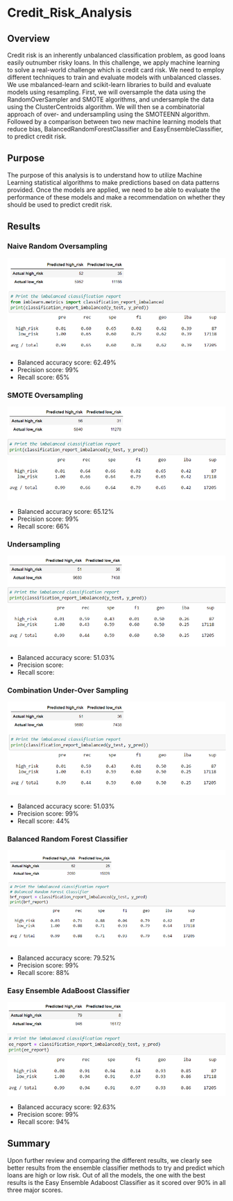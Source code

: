 # Credit_Risk_Analysis

## Overview

Credit risk is an inherently unbalanced classification problem, as good loans easily outnumber risky loans. In this challenge, we apply machine learning to solve a real-world challenge which is credit card risk. We need to employ different techniques to train and evaluate models with unbalanced classes. We use mbalanced-learn and scikit-learn libraries to build and evaluate models using resampling. First, we will oversample the data using the RandomOverSampler and SMOTE algorithms, and undersample the data using the ClusterCentroids algorithm. We will then se a combinatorial approach of over- and undersampling using the SMOTEENN algorithm. Followed by a comparison between two new machine learning models that reduce bias, BalancedRandomForestClassifier and EasyEnsembleClassifier, to predict credit risk. 

## Purpose

The purpose of this analysis is to understand how to utilize Machine Learning statistical algorithms to make predictions based on data patterns provided. Once the models are applied, we need to be able to evaluate the performance of these models and make a recommendation on whether they should be used to predict credit risk.

## Results 

### Naive Random Oversampling

![](https://github.com/Mousse10/Credit_Risk_Analysis/blob/main/Resources/Naive%20Random%20Oversampling.PNG)

- Balanced accuracy score: 62.49%
- Precision score: 99%
- Recall score: 65%

### SMOTE Oversampling

![](https://github.com/Mousse10/Credit_Risk_Analysis/blob/main/Resources/SMOTE%20Oversampling.PNG)

- Balanced accuracy score: 65.12%
- Precision score: 99%
- Recall score: 66%

### Undersampling

![](https://github.com/Mousse10/Credit_Risk_Analysis/blob/main/Resources/Undersampling.PNG)

- Balanced accuracy score: 51.03%
- Precision score:
- Recall score:

### Combination Under-Over Sampling

![](https://github.com/Mousse10/Credit_Risk_Analysis/blob/main/Resources/Combination%20(Over%20and%20Under)%20Sampling.PNG)

- Balanced accuracy score: 51.03%
- Precision score: 99%
- Recall score: 44%

### Balanced Random Forest Classifier

![](https://github.com/Mousse10/Credit_Risk_Analysis/blob/main/Resources/Balanced%20Random%20Forest%20Classifier.PNG)

- Balanced accuracy score: 79.52%
- Precision score: 99%
- Recall score: 88%

### Easy Ensemble AdaBoost Classifier

![](https://github.com/Mousse10/Credit_Risk_Analysis/blob/main/Resources/Easy%20Ensemble%20AdaBoost%20Classifier%202.PNG)

- Balanced accuracy score: 92.63%
- Precision score: 99%
- Recall score: 94%

## Summary

Upon further review and comparing the different results, we clearly see better results from the ensemble classifier methods to try and predict which loans are high or low risk. Out of all the models, the one with the best results is the Easy Ensemble Adaboost Classifier as it scored over 90% in all three major scores. 
